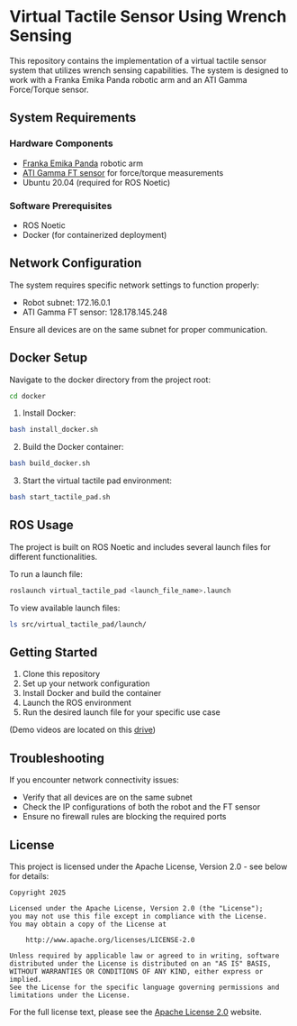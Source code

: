 # Virtual Tactile Sensor Using Wrench Sensing

This repository contains the implementation of a virtual tactile sensor system that utilizes wrench sensing capabilities. The system is designed to work with a Franka Emika Panda robotic arm and an ATI Gamma Force/Torque sensor.

## System Requirements

### Hardware Components
- [Franka Emika Panda](https://franka.de/) robotic arm
- [ATI Gamma FT sensor](https://www.ati-ia.com/products/ft/ft_models.aspx?id=gamma) for force/torque measurements
- Ubuntu 20.04 (required for ROS Noetic)

### Software Prerequisites
- ROS Noetic
- Docker (for containerized deployment)

## Network Configuration

The system requires specific network settings to function properly:
- Robot subnet: 172.16.0.1
- ATI Gamma FT sensor: 128.178.145.248

Ensure all devices are on the same subnet for proper communication.

## Docker Setup

Navigate to the docker directory from the project root:
```bash
cd docker
```

1. Install Docker:
```bash
bash install_docker.sh
```

2. Build the Docker container:
```bash
bash build_docker.sh
```

3. Start the virtual tactile pad environment:
```bash
bash start_tactile_pad.sh
```

## ROS Usage

The project is built on ROS Noetic and includes several launch files for different functionalities.

To run a launch file:
```bash
roslaunch virtual_tactile_pad <launch_file_name>.launch
```

To view available launch files:
```bash
ls src/virtual_tactile_pad/launch/
```

## Getting Started

1. Clone this repository
2. Set up your network configuration
3. Install Docker and build the container
4. Launch the ROS environment
5. Run the desired launch file for your specific use case
   
(Demo videos are located on this [drive](https://drive.google.com/drive/u/1/folders/1xjCZFb9rxKVa-lkfhxeg2w6x7sw5DxhQ))

## Troubleshooting

If you encounter network connectivity issues:
- Verify that all devices are on the same subnet
- Check the IP configurations of both the robot and the FT sensor
- Ensure no firewall rules are blocking the required ports

## License

This project is licensed under the Apache License, Version 2.0 - see below for details:

```
Copyright 2025

Licensed under the Apache License, Version 2.0 (the "License");
you may not use this file except in compliance with the License.
You may obtain a copy of the License at

    http://www.apache.org/licenses/LICENSE-2.0

Unless required by applicable law or agreed to in writing, software
distributed under the License is distributed on an "AS IS" BASIS,
WITHOUT WARRANTIES OR CONDITIONS OF ANY KIND, either express or implied.
See the License for the specific language governing permissions and
limitations under the License.
```

For the full license text, please see the [Apache License 2.0](http://www.apache.org/licenses/LICENSE-2.0) website.


